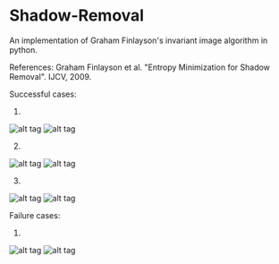 # Shadow-Removal

An implementation of Graham Finlayson's invariant image algorithm in python.

References: Graham Finlayson et al. "Entropy Minimization for Shadow Removal". IJCV, 2009.

Successful cases:

1)
![alt tag](https://raw.githubusercontent.com/srijan-mishra/Shadow-Removal/master/images/Successful%20Cases/1.png)
![alt tag](https://github.com/srijan-mishra/Shadow-Removal/blob/master/images/Successful%20Cases/1_1D.png)

2)
![alt tag](https://github.com/srijan-mishra/Shadow-Removal/blob/master/images/Successful%20Cases/2.png)
![alt tag](https://github.com/srijan-mishra/Shadow-Removal/blob/master/images/Successful%20Cases/2_1D.jpg)

3)
![alt tag](https://raw.githubusercontent.com/srijan-mishra/Shadow-Removal/master/images/Successful%20Cases/1.png)
![alt tag](https://raw.githubusercontent.com/srijan-mishra/Shadow-Removal/master/images/Successful%20Cases/1.png)

Failure cases:

1)
![alt tag](https://raw.githubusercontent.com/srijan-mishra/Shadow-Removal/master/images/Successful%20Cases/1.png)
![alt tag](https://raw.githubusercontent.com/srijan-mishra/Shadow-Removal/master/images/Successful%20Cases/1.png)



